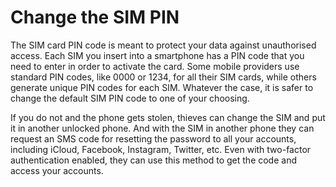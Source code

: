# Change the SIM PIN

The SIM card PIN code is meant to protect your data against unauthorised access. Each SIM you insert into a smartphone 
has a PIN code that you need to enter in order to activate the card. Some mobile providers use standard PIN codes, like 
0000 or 1234, for all their SIM cards, while others generate unique PIN codes for each SIM. Whatever the case, it is 
safer to change the default SIM PIN code to one of your choosing. 



If you do not and the phone gets stolen, thieves can change the SIM and put it in another unlocked phone. 
And with the SIM in another phone they can request an SMS code for resetting the password to all your accounts, 
including iCloud, Facebook, Instagram, Twitter, etc. Even with two-factor authentication enabled, they can use this 
method to get the code and access your accounts.